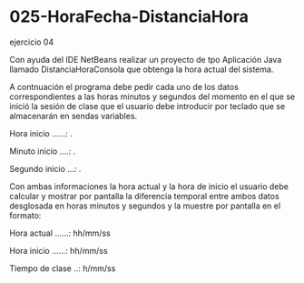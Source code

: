 # 025-HoraFecha-DistanciaHora
ejercicio 04

Con ayuda del IDE NetBeans realizar un proyecto de tpo Aplicación Java llamado
DistanciaHoraConsola que obtenga la hora actual del sistema.

A contnuación el programa debe pedir cada uno de los datos correspondientes a las horas
minutos y segundos del momento en el que se inició la sesión de clase que el usuario debe
introducir por teclado que se almacenarán en sendas variables.

Hora inicio ......: .

Minuto inicio ....: .

Segundo inicio ...: .

Con ambas informaciones la hora actual y la hora de inicio el usuario debe calcular y
mostrar por pantalla la diferencia temporal entre ambos datos desglosada en horas
minutos y segundos y la muestre por pantalla en el formato:

Hora actual ......: hh/mm/ss

Hora inicio ......: hh/mm/ss

Tiempo de clase ..: h/mm/ss

